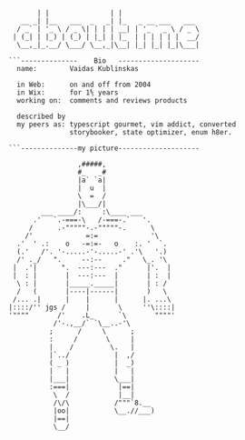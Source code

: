 ```
       | |               | |
   __ _| |__   ___  _   _| |_   _ __ ___   ___
  / _` | '_ \ / _ \| | | | __| | '_ ` _ \ / _ \
 | (_| | |_) | (_) | |_| | |_  | | | | | |  __/
  \__,_|_.__/ \___/ \__,_|\__| |_| |_| |_|\___|

```--------------    Bio   --------------------
  name:        Vaidas Kublinskas

  in Web:      on and off from 2004
  in Wix:      for 1⅘ years
  working on:  comments and reviews products

  described by
  my peers as: typescript gourmet, vim addict, converted
               storybooker, state optimizer, enum h8er.

```--------------my picture--------------------

                 ,#####,
                 #_   _#
                 |a` `a|
                 |  u  |
                 \  =  /
                 |\___/|
        ___ ____/:     :\____ ___
      .'   `.-===-\   /-===-.`   '.
     /      .-"""""-.-"""""-.      \
    /'             =:=             '\
  .'  ' .:    o   -=:=-   o    :. '  `.
  (.'   /'. '-.....-'-.....-' .'\   '.)
  /' ._/   ".     --:--     ."   \_. '\
 |  .'|      ".  ---:---  ."      |'.  |
 |  : |       |  ---:---  |       | :  |
  \ : |       |_____._____|       | : /
  /   (       |----|------|       )   \
 /... .|      |    |      |      |. ...\
|::::/'' jgs /     |       \     ''\::::|
'""""       /'    .L_      `\       """"'
           /'-.,__/` `\__..-'\
          ;      /     \      ;
          :     /       \     |
          |    /         \.   |
          |`../           |  ,/
          ( _ )           |  _)
          |   |           |   |
          |___|           \___|
          :===|            |==|
           \  /            |__|
           /\/\           /"""`8.__
           |oo|           \__.//___)
           |==|
           \__/

